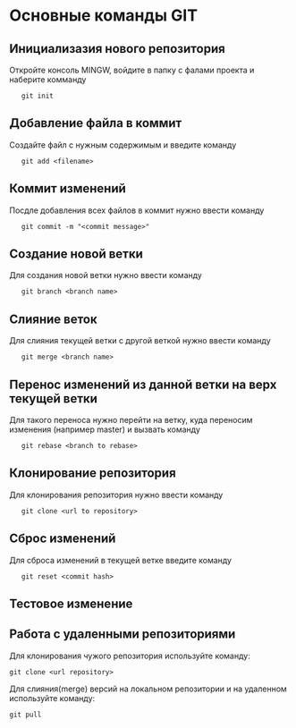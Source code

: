 # Основные команды GIT

## Инициализазия нового репозитория

Откройте консоль MINGW, войдите в папку с фалами проекта и наберите комманду 
```
   git init
```

## Добавление файла в коммит

Создайте файл с нужным содержимым и введите команду
```
   git add <filename>
```

## Коммит изменений

Посдле добавления всех файлов в коммит нужно ввести команду
```
   git commit -m "<commit message>"
```

## Создание новой ветки

Для создания новой ветки нужно ввести команду
```
   git branch <branch name>
```

## Слияние веток

Для слияния текущей ветки с другой веткой нужно ввести команду
```
   git merge <branch name>
```

## Перенос изменений из данной ветки на верх текущей ветки

Для такого переноса нужно перейти на ветку, куда переносим изменения (например master)
и вызвать команду 
```
   git rebase <branch to rebase>
```

## Клонирование репозитория

Для клонирования репозитория нужно ввести команду 
```
   git clone <url to repository>
```

## Сброс изменений 

Для сброса изменений в текущей ветке введите команду
```
   git reset <commit hash>
```

## Тестовое изменение

## Работа с удаленными репозиториями 
Для клонирования чужого репозитория используйте команду:
```
git clone <url repository>
```

Для слияния(merge) версий на локальном репозитории и на удаленном используйте команду:
```
git pull
```
